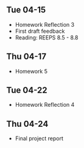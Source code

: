 <!--
##  Tue 01-14

##  Thu 01-16
- Homework 0
- REEPS Appendix A

##  Tue 01-21
- Luenberger Ch 1

##  Thu 01-23

##  Tue 01-28
- REEPS2 Ch 1

##  Thu 01-30

##  Tue 02-04
- REEPS2 Ch 4

##  Thu 02-06

##  Tue 02-11
- Homework 1
- REEPS2 Ch 5

##  Thu 02-13

##  Tue 02-18

##  Thu 02-20
- Homework 2
- Brainstorm 3 topics

##  Tue 02-25
- REEPS2 6.1 - 6.3

##  Thu 02-27
- Choose topic

##  Tue 03-04
- Homework 3

##  Thu 03-06
- REEPS2 6.4 - 6.5

##  Tue 03-11
- Project proposal

##  Thu 03-13
- REEPS2 7.1 - 7.5

## nan

##  Tue 03-25

##  Thu 03-27
- Proposal feedback
- REEPS2 7.6 - 7.10

##  Tue 04-01
- Reflection 1

##  Thu 04-03
- Homework 4
- REEPS 9.1 - 9.4


##  Tue 04-08
- Homework Reflection 2
- First draft
- Reading: REEPS 9.5 - 9.8

##  Thu 04-10
- REEPS 8.1 - 8.4

-->

##  Tue 04-15
- Homework Reflection 3
- First draft feedback
- Reading: REEPS 8.5 - 8.8

##  Thu 04-17
- Homework 5

##  Tue 04-22
- Homework Reflection 4

##  Thu 04-24
- Final project report

<!--
##  Tue 04-29

##  Thu 05-01
- Homework Reflection 5

-->
